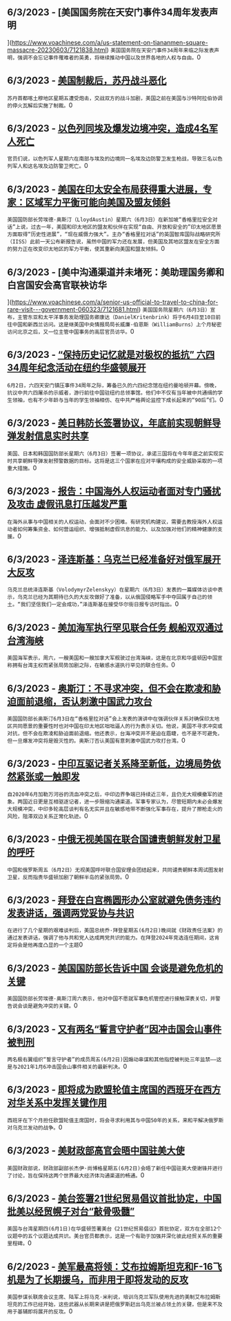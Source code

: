 
  ## 6/3/2023 - [美国国务院在天安门事件34周年发表声明

](https://www.voachinese.com/a/us-statement-on-tiananmen-square-massacre-20230603/7121838.html)
 ```美国国务院在天安门事件34周年来临之际发表声明，强调不会忘记事件罹难者的英勇，将继续推动中国以及世界各地的人权与自由。```0
  ## 6/3/2023 - [美国制裁后，苏丹战斗恶化](https://www.voachinese.com/a/fighting-worsens-in-sudan-20230603/7121827.html)
 ```苏丹首都喀土穆地区星期五遭受炮击，交战双方的战斗加剧，美国之前在美国与沙特阿拉伯协调的停火瓦解后实施了制裁。```0
  ## 6/3/2023 - [以色列同埃及爆发边境冲突，造成4名军人死亡](https://www.voachinese.com/a/israel-egypt-border-clash-20230603/7121803.html)
 ```官员们说，以色列军人星期六在南部与埃及的边境同一名埃及边防警卫发生枪战，导致三名以色列军人和这名埃及边防警卫死亡。```0
  ## 6/3/2023 - [美国在印太安全布局获得重大进展，专家：区域军力平衡可能向美国及盟友倾斜](https://www.voachinese.com/a/us-china-naval-power-balance-20230603/7121653.html)
 ```美国国防部长劳埃德·奥斯汀（LloydAustin）星期六（6月3日）在新加坡“香格里拉安全对话”上说，过去一年，美国和印太地区的盟友和伙伴在实现“自由、开放和安全的”印太地区愿景方面取得“历史性进展”，“现在威慑力强大”。主办“香格里拉对话”的英国智库国际战略研究所（IISS）此前一天公布新报告说，虽然中国的军力还在发展，但美国及其地区盟友在安全方面的努力正在改变印太地区的军力平衡，使其重新向美国和盟友倾斜。```0
  ## 6/3/2023 - [美中沟通渠道并未堵死：美助理国务卿和白宫国安会高官联袂访华
](https://www.voachinese.com/a/senior-us-official-to-travel-to-china-for-rare-visit---government-060323/7121681.html)
 ```美国国务院星期六（6月3日）宣布，主管东亚和太平洋事务发助理国务卿康达（DanielKritenbrink）将于6月4日至10日前往中国和新西兰访问。这是继美国中央情报局局长威廉·伯恩斯（WilliamBurns）上个月秘密访问北京之后，又一位主管中国事务的高层官员访华。```0
  ## 6/3/2023 - [“保持历史记忆就是对极权的抵抗” 六四34周年纪念活动在纽约华盛顿展开](https://www.voachinese.com/a/june4th-commemorative-events-in-ny-dc-20230603/7121614.html)
 ```6月2日，六四天安门镇压事件34周年之际，筹备已久的六四纪念馆在纽约曼哈顿开幕。傍晚，抗议中共六四屠杀的示威者，游行前往中国驻纽约总领事馆。他们中不仅有当年被中共通缉的学生领袖，也有不少年龄与当年的学生领袖相仿、在中共严格舆论监控下成长起来的“90后”们。```0
  ## 6/3/2023 - [美日韩防长签署协议，年底前实现朝鲜导弹发射信息实时共享](https://www.voachinese.com/a/us-japan-s-korea-aim-to-share-n-korea-missile-warning-data-060323/7121625.html)
 ```美国、日本和韩国国防部长星期六（6月3日）签署一项协议，承诺三国将在今年年底之前实现实时共享朝鲜导弹发射预警数据的目标。这将是这三个国家在应对平壤构成的安全威胁采取的一项重大措施。```0
  ## 6/3/2023 - [报告：中国海外人权运动者面对专门骚扰及攻击 虚假讯息打压越发严重](https://www.voachinese.com/a/overseas-human-right-activists-on-china-face-transnational-repressions-060323/7121594.html)
 ```在海外从事与中国相关的人权运动，会面对不少困难。有研究机构建议，需要去教授海外人权运动者如何筹集资金、如何营运组织、增强抵制虚假讯息的能力、以及加强对他们的精神健康的支援。```0
  ## 6/3/2023 - [泽连斯基：乌克兰已经准备好对俄军展开大反攻](https://www.voachinese.com/a/zelenskyy-says-ukraine-ready-to-launch-counteroffensive-060323/7121533.html)
 ```乌克兰总统泽连斯基（VolodymyrZelenskyy）在星期六（6月3日）发表的一篇媒体访谈中表示，乌克兰已经为其期待已久的大反攻做好了准备，以从俄国侵略军手中夺回属于自己的领土。“我们坚信我们一定会成功，”泽连斯基在接受华尔街日报专访时指出。```0
  ## 6/3/2023 - [美加海军执行罕见联合任务 舰船双双通过台湾海峡](https://www.voachinese.com/a/us-canadian-navies-stage-rare-joint-mission-through-taiwan-strait-20230603/7121461.html)
 ```美国海军表示，周六，一艘美国和一艘加拿大军舰驶过台湾海峡，这是在北京和华盛顿因中国宣称拥有台湾主权而紧张局势加剧之际，在敏感水道执行罕见的联合任务。```0
  ## 6/3/2023 - [奥斯汀：不寻求冲突，但不会在欺凌和胁迫面前退缩，否认刺激中国武力攻台 ](https://www.voachinese.com/a/us-china-shangri-la-dialogue-taiwan-south-china-sea-20230603/7121408.html)
 ```美国国防部长奥斯汀6月3日在“香格里拉对话”会上发表的演讲中在强调伙伴关系对确保印太地区共同愿景的重要性时也对中国在印太地区咄咄逼人的行为表示关切。他说，美国不寻求冲突或对抗，但不会在欺凌和胁迫面前退缩。他还表示，台海冲突并不是迫在眉睫，也不是不可避免，但一旦爆发冲突将是毁灭性的。奥斯汀否认美国有意刺激中国武力攻打台湾。```0
  ## 6/3/2023 - [中印互驱记者关系降至新低，边境局势依然紧张或一触即发 ](https://www.voachinese.com/a/as-india-and-china-rivalry-escalates-will-new-delhi-and-beijing-slip-into-another-border-conflict-soon-/7121047.html)
 ```自2020年6月加勒万河谷的流血冲突之后，中印边界争端已持续近三年，且仍无大规模撤军的迹象。两国近日更是互相驱逐记者，进一步限缩沟通渠道。军事专家认为，尽管短期内未必会爆发大规模冲突，中印多轮高层谈判有名无实并且在敏感地带不断强化军事存在，提升了擦枪走火的风险，阻滞双边关系正常化轨迹。```0
  ## 6/3/2023 - [中俄无视美国在联合国谴责朝鲜发射卫星的呼吁](https://www.voachinese.com/a/china-and-russia-ignore-us-call-at-un-to-condemn-north-korea-launch-20230602/7121345.html)
 ```中国和俄罗斯周五（6月2日）无视美国呼吁联合国安理会团结起来，共同谴责朝鲜本周试图发射卫星，反而指责华盛顿加剧了朝鲜半岛的紧张局势。```0
  ## 6/3/2023 - [拜登在白宫椭圆形办公室就避免债务违约发表讲话，强调两党妥协与共识](https://www.voachinese.com/a/biden-highlights-compromise-in-oval-office-remarks-on-us-avoiding-default-20230602/7121372.html)
 ```在进行了几个星期的艰难谈判后，美国总统乔·拜登星期五(6月2日)晚间就《财政责任法案》的通过发表讲话，强调了他与共和党人达成两党共识的能力。在拜登2024年竞选连任期间，这肯定将会是他再度凸显的一个主题```0
  ## 6/3/2023 - [美国国防部长告诉中国 会谈是避免危机的关键](https://www.voachinese.com/a/u-s-defense-chief-slams-china-for-lack-of-military-dialog-20230602/7121371.html)
 ```美国国防部长劳埃德·奥斯汀周六表示，他对中国不愿就军事危机管控进行接触深表关切，并警告说会谈是避免冲突的关键。```0
  ## 6/3/2023 - [又有两名“誓言守护者”因冲击国会山事件被判刑](https://www.voachinese.com/a/oath-keepers-convicted-of-storming-capitol-get-latest-extremist-sentencings-20230602/7121343.html)
 ```两名极右翼组织“誓言守护者”的成员周五(6月2日)因煽动串谋和其他指控被判处三年监禁——这是与2021年1月6冲击国会山事件相关的最新判决。```0
  ## 6/3/2023 - [即将成为欧盟轮值主席国的西班牙在西方对华关系中发挥关键作用](https://www.voachinese.com/a/spain-plays-key-role-for-west-in-relations-with-china-20230602/7121049.html)
 ```西班牙在下个月担任欧盟轮值主席国时，将会寻求利用其与中国50年的关系，来和平解决俄罗斯对乌克兰发动的战争。```0
  ## 6/3/2023 - [美财政部高官会晤中国驻美大使](https://www.voachinese.com/a/us-treasury-official-meets-with-china-s-new-ambassador-in-washington-20230602/7121331.html)
 ```美国财政部说，财政部副部长杰伊·尚博格星期五(6月2日)会晤了新任中国驻美大使谢锋并进行了讨论，旨在保持这两个世界最大经济体沟通渠道的畅通。```0
  ## 6/3/2023 - [美台签署21世纪贸易倡议首批协定，中国批美以经贸幌子对台“敲骨吸髓”](https://www.voachinese.com/a/us-taiwan-signed-trade-deal-which-beijing-said-it-strongly-opposes-20230602/7121058.html)
 ```美国与台湾星期四(6月1日)在华盛顿签署美台《21世纪贸易倡议》首批协定，双方在全部12个议题中的五个议题达成共识。美台官员都表示，这是一个有助于加强并深化彼此经贸关系的重要里程碑。```0
  ## 6/2/2023 - [美军最高将领：艾布拉姆斯坦克和F-16飞机是为了长期援乌，而非用于即将发动的反攻](https://www.voachinese.com/a/us-tanks-f-16s-part-of-long-term-aid-for-ukraine-not-upcoming-offensive-20230602/7121063.html)
 ```美国参谋长联席会议主席、陆军上将马克·米利说，培训乌克兰军队使用先进的美制艾布拉姆斯坦克的工作已经开始，这些武器从长期来讲是把俄罗斯赶出乌克兰被占领土的关键，但是来不及用于基辅即将展开的反攻。```0